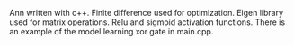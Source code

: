 Ann written with c++.
Finite difference used for optimization.
Eigen library used for matrix operations.
Relu and sigmoid activation functions.
There is an example of the model learning xor gate in main.cpp.
